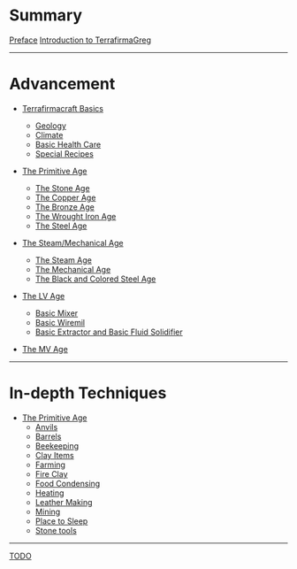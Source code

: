 # Summary
[Preface]()
[Introduction to TerrafirmaGreg](./20250219122135.md)

---
# Advancement
- [Terrafirmacraft Basics](./in-depth-topics/tfc-basics/20250219122225.md)
    - [Geology](./in-depth-topics/tfc-basics/20250306152352.md)
    - [Climate](./in-depth-topics/tfc-basics/20250306152421.md)
    - [Basic Health Care](./in-depth-topics/tfc-basics/20250306152451.md)
    - [Special Recipes](./in-depth-topics/tfc-basics/20250308173354.md)

- [The Primitive Age](./advancements/primitive-age/20250225014717.md)
    - [The Stone Age](./advancements/primitive-age/20250310171200.md)
    - [The Copper Age](./advancements/primitive-age/20250310171303.md)
    - [The Bronze Age](./advancements/primitive-age/20250310171342.md)
    - [The Wrought Iron Age](./advancements/primitive-age/20250310171355.md)
    - [The Steel Age](./advancements/primitive-age/20250310171533.md)

- [The Steam/Mechanical Age]()
    - [The Steam Age]()
    - [The Mechanical Age]()
    - [The Black and Colored Steel Age]()

- [The LV Age]()
    - [Basic Mixer]()
    - [Basic Wiremil]()
    - [Basic Extractor and Basic Fluid Solidifier]()

- [The MV Age]()

---
# In-depth Techniques
- [The Primitive Age]()
    - [Anvils](./primitive-age/20250310130131.md)
    - [Barrels](./in-depth-topcis/primitive-age/20250309014151.md)
    - [Beekeeping]()
    - [Clay Items](./in-depth-topcis/primitive-age/20250308175403.md)
    - [Farming]()
    - [Fire Clay](./in-depth-topcis/primitive-age/20250308163610.md)
    - [Food Condensing]()
    - [Heating](./in-depth-topcis/primitive-age/20250309022123.md)
    - [Leather Making]()
    - [Mining](./in-depth-topics/primitive-age/20250317130259.md)
    - [Place to Sleep](./in-depth-topcis/primitive-age/20250307015405.md)
    - [Stone tools](./in-depth-topcis/primitive-age/20250306153529.md)

---

[TODO](./20250224234940.md)